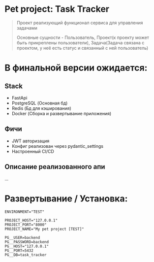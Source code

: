# Pet project: Task Tracker

> Проект реализующий функционал сервиса для управления задачами
> 
> Основные сущности - Пользователь, 
> Проект(к проекту может быть прикреплены пользователи), 
> Задача(Задача связана с проектом, у неё есть статус и связанный с ней пользователь)

#  В финальной версии ожидается:
## Stack
- FastApi
- PostgreSQL (Основная бд)
- Redis (Бд для кэширования)
- Docker (Сборка и развертывание приложения)

## Фичи
- JWT авторизация
- Конфиг реализован через pydantic_settings
- Настроенный CI/CD


## Описание реализованного апи
...

# Развертывание / Установка:
```.env
ENVIRONMENT="TEST"

PROJECT_HOST="127.0.0.1"
PROJECT_PORT="8000"
PROJECT_NAME="My pet project [TEST]"

PG__USER=backend
PG__PASSWORD=backend
PG__HOST="127.0.0.1"
PG__PORT=5432
PG__DB=task_tracker

```